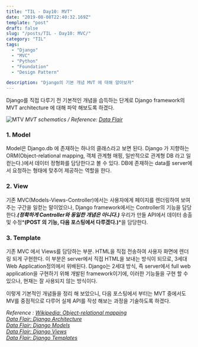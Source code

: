 ```yaml
---
title: "TIL - Day10: MVT"
date: "2019-08-08T22:40:32.169Z"
template: "post"
draft: false
slug: "/posts/TIL - Day10: MVC/"
category: "TIL"
tags:
  - "Django"
  - "MVC"
  - "Python"
  - "Foundation"
  - "Design Pattern"

description: "Django의 기본 개념 MVT 에 대해 알아보자"
---
```


<!-- - [The first transition](#the-first-transition) -->

Django를 직접 다루기 전 기본적인 개념을 습득하는 단계로 Django framework의 MVT architecture 에 대해 파악 해보도록 하겠다.

![MTV](https://d2h0cx97tjks2p.cloudfront.net/blogs/wp-content/uploads/sites/2/2019/03/Django-Architecture-Diagram.jpg)
*MVT schematics / Reference: [Data Flair](https://data-flair.training/blogs/django-architecture/)*
### 1. Model
Model은 Django.db 에 존재하는 하나의 클래스라고 보면 된다. Django 가 지향하는 ORM(Object-relational mapping, 객체 관계형 매핑, 일반적으로 관계형 DB 라고 일컫는다.)에서 데이터 정형화를 담당한다고 볼 수 있다. DB에 존재하는 data를 server에서 요청하는 형태에 맞추어 제공하는 역할을 한다.

### 2. View
기존 MVC(Models-Views-Controller)에서는 사용자에게 페이지를 렌더링하여 보여주는 구간을 일컫는 말이었으나, Django framework에서는 Controller의 기능을 담당한다.*__(정확하게 Controller와 동일한 개념은 아니다.)__*
우리가 만들 API에서 데이터 송출 및 수정*__(POST 의 기능, 다음 포스팅에서 다루겠다.)__*을 담당한다.

### 3. Template
기존 MVC 에서 Views를 담당하는 부분. HTML을 직접 전송하여 사용자 화면에 렌더링 되게 구현한다. 이 부분은 server에서 직접 HTML을 보내는 방식이 되므로, 3세대 Web Application정의에서 위배된다. Django는 2세대 방식, 즉 server에서 full web application을 구현하기 위해 개발된 framework이기에, 이러한 기능들을 구현 할 수 있으나, 현재는 잘 사용되지 않는 방식이다.


이렇게 기본적인 개념들을 정리 해 보았으니, 다음 포스팅에서 부터는 MVT 중에서도 MV를 중점적으로 다루어 실제 API를 작성 해보는 과정을 기술하도록 하겠다.

*Reference : [Wikipedia: Object-relational mapping](https://en.wikipedia.org/wiki/Object-relational_mapping)</br>
[Data Flair: Django Architecture](https://data-flair.training/blogs/django-architecture/)</br>
[Data Flair: Django Models](https://data-flair.training/blogs/django-models/)</br>
[Data Flair: Django Views](https://data-flair.training/blogs/django-views/)</br>
[Data Flair: Django Templates](https://data-flair.training/blogs/create-django-templates/)*</br>
